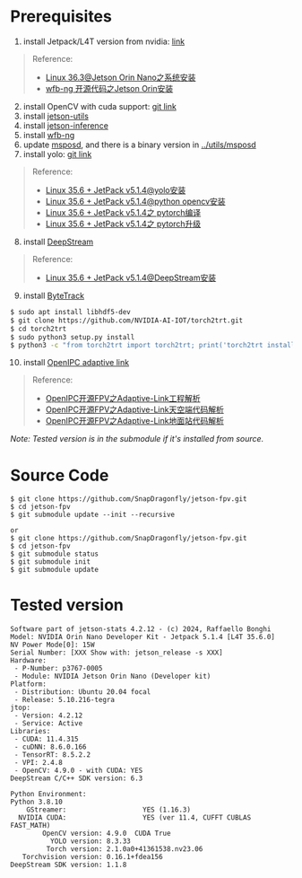 # Prerequisites

1. install Jetpack/L4T version from nvidia: [link](https://docs.nvidia.com/jetson/archives/)
> Reference: 
>   - [Linux 36.3@Jetson Orin Nano之系统安装](https://blog.csdn.net/lida2003/article/details/139236880)
>   - [wfb-ng 开源代码之Jetson Orin安装](https://blog.csdn.net/lida2003/article/details/143145101)

2. install OpenCV with cuda support: [git link](https://github.com/SnapDragonfly/SnapLearnOpenCV/blob/main/scripts/install_opencv_for_jetson.sh)
3. install [jetson-utils](../module)
4. install [jetson-inference](../module)
5. install [wfb-ng](../module)
6. update [msposd](../module), and there is a binary version in [../utils/msposd](../utils/msposd)
7. install yolo: [git link](https://github.com/ultralytics/ultralytics)
> Reference: 
>   - [Linux 35.6 + JetPack v5.1.4@yolo安装](https://blog.csdn.net/lida2003/article/details/143618823)
>   - [Linux 35.6 + JetPack v5.1.4@python opencv安装](https://blog.csdn.net/lida2003/article/details/143814156)
>   - [Linux 35.6 + JetPack v5.1.4之 pytorch编译](https://blog.csdn.net/lida2003/article/details/144800701)
>   - [Linux 35.6 + JetPack v5.1.4之 pytorch升级](https://blog.csdn.net/lida2003/article/details/144965814)

8. install [DeepStream](../module)
> Reference: 
>   - [Linux 35.6 + JetPack v5.1.4@DeepStream安装](https://blog.csdn.net/lida2003/article/details/144195002)

9. install [ByteTrack](../module)
```bash
$ sudo apt install libhdf5-dev
$ git clone https://github.com/NVIDIA-AI-IOT/torch2trt.git
$ cd torch2trt
$ sudo python3 setup.py install
$ python3 -c "from torch2trt import torch2trt; print('torch2trt installed successfully')"
```

10. install [OpenIPC adaptive link](https://github.com/SnapDragonfly/OpenIPC-Adaptive-Link/tree/arrange_project_structure)
> Reference: 
>   - [OpenIPC开源FPV之Adaptive-Link工程解析](https://blog.csdn.net/lida2003/article/details/144498046)
>   - [OpenIPC开源FPV之Adaptive-Link天空端代码解析](https://blog.csdn.net/lida2003/article/details/144501405)
>   - [OpenIPC开源FPV之Adaptive-Link地面站代码解析](https://blog.csdn.net/lida2003/article/details/144515266)

*Note: Tested version is in the submodule if it's installed from source.*

# Source Code

```
$ git clone https://github.com/SnapDragonfly/jetson-fpv.git
$ cd jetson-fpv
$ git submodule update --init --recursive

or
$ git clone https://github.com/SnapDragonfly/jetson-fpv.git
$ cd jetson-fpv
$ git submodule status
$ git submodule init
$ git submodule update
```

# Tested version

```
Software part of jetson-stats 4.2.12 - (c) 2024, Raffaello Bonghi
Model: NVIDIA Orin Nano Developer Kit - Jetpack 5.1.4 [L4T 35.6.0]
NV Power Mode[0]: 15W
Serial Number: [XXX Show with: jetson_release -s XXX]
Hardware:
 - P-Number: p3767-0005
 - Module: NVIDIA Jetson Orin Nano (Developer kit)
Platform:
 - Distribution: Ubuntu 20.04 focal
 - Release: 5.10.216-tegra
jtop:
 - Version: 4.2.12
 - Service: Active
Libraries:
 - CUDA: 11.4.315
 - cuDNN: 8.6.0.166
 - TensorRT: 8.5.2.2
 - VPI: 2.4.8
 - OpenCV: 4.9.0 - with CUDA: YES
DeepStream C/C++ SDK version: 6.3

Python Environment:
Python 3.8.10
    GStreamer:                   YES (1.16.3)
  NVIDIA CUDA:                   YES (ver 11.4, CUFFT CUBLAS FAST_MATH)
        OpenCV version: 4.9.0  CUDA True
          YOLO version: 8.3.33
         Torch version: 2.1.0a0+41361538.nv23.06
   Torchvision version: 0.16.1+fdea156
DeepStream SDK version: 1.1.8
```
